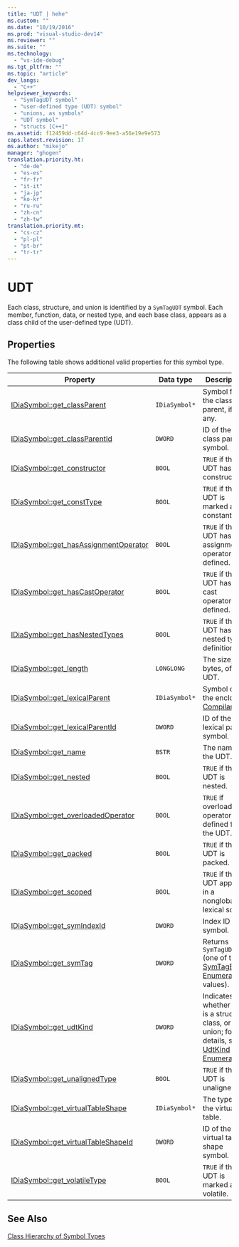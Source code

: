```yaml
---
title: "UDT | hehe"
ms.custom: ""
ms.date: "10/19/2016"
ms.prod: "visual-studio-dev14"
ms.reviewer: ""
ms.suite: ""
ms.technology: 
  - "vs-ide-debug"
ms.tgt_pltfrm: ""
ms.topic: "article"
dev_langs: 
  - "C++"
helpviewer_keywords: 
  - "SymTagUDT symbol"
  - "user-defined type (UDT) symbol"
  - "unions, as symbols"
  - "UDT symbol"
  - "structs [C++]"
ms.assetid: f12459dd-c64d-4cc9-9ee3-a56e19e9e573
caps.latest.revision: 17
ms.author: "mikejo"
manager: "ghogen"
translation.priority.ht: 
  - "de-de"
  - "es-es"
  - "fr-fr"
  - "it-it"
  - "ja-jp"
  - "ko-kr"
  - "ru-ru"
  - "zh-cn"
  - "zh-tw"
translation.priority.mt: 
  - "cs-cz"
  - "pl-pl"
  - "pt-br"
  - "tr-tr"
---
```

# UDT
Each class, structure, and union is identified by a `SymTagUDT` symbol. Each member, function, data, or nested type, and each base class, appears as a class child of the user-defined type (UDT).  
  
## Properties  
 The following table shows additional valid properties for this symbol type.  
  
|Property|Data type|Description|  
|--------------|---------------|-----------------|  
|[IDiaSymbol::get_classParent](../debug-interface-access/idiasymbol--get_classparent.md)|`IDiaSymbol*`|Symbol for the class parent, if any.|  
|[IDiaSymbol::get_classParentId](../debug-interface-access/idiasymbol--get_classparentid.md)|`DWORD`|ID of the class parent symbol.|  
|[IDiaSymbol::get_constructor](../debug-interface-access/idiasymbol--get_constructor.md)|`BOOL`|`TRUE` if the UDT has a constructor.|  
|[IDiaSymbol::get_constType](../debug-interface-access/idiasymbol--get_consttype.md)|`BOOL`|`TRUE` if the UDT is marked as constant.|  
|[IDiaSymbol::get_hasAssignmentOperator](../debug-interface-access/idiasymbol--get_hasassignmentoperator.md)|`BOOL`|`TRUE` if the UDT has any assignment operators defined.|  
|[IDiaSymbol::get_hasCastOperator](../debug-interface-access/idiasymbol--get_hascastoperator.md)|`BOOL`|`TRUE` if the UDT has any cast operators defined.|  
|[IDiaSymbol::get_hasNestedTypes](../debug-interface-access/idiasymbol--get_hasnestedtypes.md)|`BOOL`|`TRUE` if the UDT has nested type definitions.|  
|[IDiaSymbol::get_length](../debug-interface-access/idiasymbol--get_length.md)|`LONGLONG`|The size, in bytes, of the UDT.|  
|[IDiaSymbol::get_lexicalParent](../debug-interface-access/idiasymbol--get_lexicalparent.md)|`IDiaSymbol*`|Symbol of the enclosing [Compiland](../debug-interface-access/compiland.md).|  
|[IDiaSymbol::get_lexicalParentId](../debug-interface-access/idiasymbol--get_lexicalparentid.md)|`DWORD`|ID of the lexical parent symbol.|  
|[IDiaSymbol::get_name](../debug-interface-access/idiasymbol--get_name.md)|`BSTR`|The name of the UDT.|  
|[IDiaSymbol::get_nested](../debug-interface-access/idiasymbol--get_nested.md)|`BOOL`|`TRUE` if the UDT is nested.|  
|[IDiaSymbol::get_overloadedOperator](../debug-interface-access/idiasymbol--get_overloadedoperator.md)|`BOOL`|`TRUE` if overloaded operators are defined for the UDT.|  
|[IDiaSymbol::get_packed](../debug-interface-access/idiasymbol--get_packed.md)|`BOOL`|`TRUE` if the UDT is packed.|  
|[IDiaSymbol::get_scoped](../debug-interface-access/idiasymbol--get_scoped.md)|`BOOL`|`TRUE` if the UDT appears in a nonglobal lexical scope.|  
|[IDiaSymbol::get_symIndexId](../debug-interface-access/idiasymbol--get_symindexid.md)|`DWORD`|Index ID of symbol.|  
|[IDiaSymbol::get_symTag](../debug-interface-access/idiasymbol--get_symtag.md)|`DWORD`|Returns `SymTagUDT` (one of the [SymTagEnum Enumeration](../debug-interface-access/symtagenum.md) values).|  
|[IDiaSymbol::get_udtKind](../debug-interface-access/idiasymbol--get_udtkind.md)|`DWORD`|Indicates whether this is a structure, class, or union; for details, see [UdtKind Enumeration](../debug-interface-access/udtkind.md).|  
|[IDiaSymbol::get_unalignedType](../debug-interface-access/idiasymbol--get_unalignedtype.md)|`BOOL`|`TRUE` if the UDT is unaligned.|  
|[IDiaSymbol::get_virtualTableShape](../debug-interface-access/idiasymbol--get_virtualtableshape.md)|`IDiaSymbol*`|The type of the virtual table.|  
|[IDiaSymbol::get_virtualTableShapeId](../debug-interface-access/idiasymbol--get_virtualtableshapeid.md)|`DWORD`|ID of the virtual table shape symbol.|  
|[IDiaSymbol::get_volatileType](../debug-interface-access/idiasymbol--get_volatiletype.md)|`BOOL`|`TRUE` if the UDT is marked as volatile.|  
  
## See Also  
 [Class Hierarchy of Symbol Types](../debug-interface-access/class-hierarchy-of-symbol-types.md)